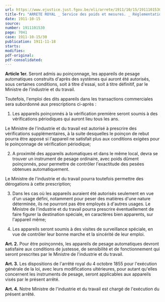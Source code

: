 ```yaml
---
url: https://www.ejustice.just.fgov.be/eli/arrete/1911/10/15/1911101530/justel
title-fr: "ARRETE ROYAL _ Service des poids et mesures. _ Réglementation."
date: 1911-10-15
source:
number: 1911101530
page: 7041
case: 1911-10-15/30
publication: 1911-11-18
starts:
modifies:
pdf-original:
pdf-consolidated:
---
```


**Article 1er.** Seront admis au poinçonnage, les appareils de pesage automatiques construits d'après des systèmes qui auront été autorisés, sous certaines conditions, soit à titre d'essai, soit à titre définitif, par le Ministre de l'industrie et du travail.

Toutefois, l'emploi des dits appareils dans les transactions commerciales sera subordonné aux prescriptions ci-après :

1. Les appareils poinçonnés à la vérification première seront soumis à des vérifications périodiques qui auront lieu tous les ans.

Le Ministre de l'industrie et du travail est autorisé à prescrire des vérifications supplémentaires, à la suite desquelles le poinçon de rebut pourra être apposé si l'appareil ne satisfait plus aux conditions exigées pour le poinçonnage de vérification périodique;

2. A proximité des appareils automatiques et dans le même local, devra se trouver un instrument de pesage ordinaire, avec poids dûment poinçonnés, pour permettre de contrôler l'exactitude des pesées obtenues automatiquement.

Le Ministre de l'industrie et du travail pourra toutefois permettre des dérogations à cette prescription;

3. Dans les cas où les appareils auraient été autorisés seulement en vue d'un usage défini, notamment pour peser des matières d'une nature déterminée, ils ne pourront pas être employés à d'autres usages. Le Ministre de l'industrie et du travail pourra prescrire éventuellement de faire figurer la destination spéciale, en caractères bien apparents, sur l'appareil même;

4. Les appareils seront soumis à des visites de surveillance spéciale, en vue de contrôler leur bonne marche et la sincérité de leur emploi.

**Art. 2.** Pour être poinçonnés, les appareils de pesage automatiques devront satisfaire aux conditions de justesse, de sensibilité et de fonctionnement qui seront prescrites par le Ministre de l'industrie et du travail.

**Art. 3.** Les dispositions de l'arrêté royal du 4 octobre 1855 pour l'exécution générale de la loi, avec leurs modifications ultérieures, pour autant qu'elles concernent les instruments de pesage, seront applicables aux appareils visés par le présent arrêté.

**Art. 4.** Notre Ministre de l'industrie et du travail est chargé de l'exécution du présent arrêté.
